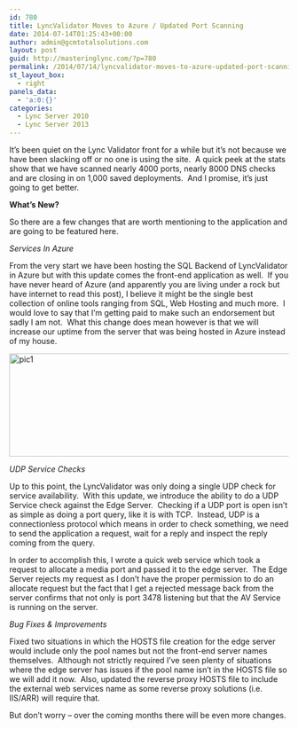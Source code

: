 ```yaml
---
id: 780
title: LyncValidator Moves to Azure / Updated Port Scanning
date: 2014-07-14T01:25:43+00:00
author: admin@gcmtotalsolutions.com
layout: post
guid: http://masteringlync.com/?p=780
permalink: /2014/07/14/lyncvalidator-moves-to-azure-updated-port-scanning/
st_layout_box:
  - right
panels_data:
  - 'a:0:{}'
categories:
  - Lync Server 2010
  - Lync Server 2013
---
```

It&#8217;s been quiet on the Lync Validator front for a while but it&#8217;s not because we have been slacking off or no one is using the site.  A quick peek at the stats show that we have scanned nearly 4000 ports, nearly 8000 DNS checks and are closing in on 1,000 saved deployments.  And I promise, it&#8217;s just going to get better.

**What&#8217;s New?**

So there are a few changes that are worth mentioning to the application and are going to be featured here.

_Services In Azure_

From the very start we have been hosting the SQL Backend of LyncValidator in Azure but with this update comes the front-end application as well.  If you have never heard of Azure (and apparently you are living under a rock but have internet to read this post), I believe it might be the single best collection of online tools ranging from SQL, Web Hosting and much more.  I would love to say that I&#8217;m getting paid to make such an endorsement but sadly I am not.  What this change does mean however is that we will increase our uptime from the server that was being hosted in Azure instead of my house.

[<img class="alignnone wp-image-781 size-full" src="https://i1.wp.com/masteringlync.gcmtotalsolutions.com/wp-content/uploads/sites/2/2014/07/pic11.png?resize=800%2C186&#038;ssl=1" alt="pic1" width="800" height="186" srcset="https://i2.wp.com/masteringlync.com/wp-content/uploads/sites/2/2014/07/pic11.png?w=919&ssl=1 919w, https://i2.wp.com/masteringlync.com/wp-content/uploads/sites/2/2014/07/pic11.png?resize=300%2C70&ssl=1 300w, https://i2.wp.com/masteringlync.com/wp-content/uploads/sites/2/2014/07/pic11.png?resize=768%2C179&ssl=1 768w" sizes="(max-width: 800px) 100vw, 800px" data-recalc-dims="1" />](https://i1.wp.com/masteringlync.com/files/2014/07/pic11.png)

_UDP Service Checks_

Up to this point, the LyncValidator was only doing a single UDP check for service availability.  With this update, we introduce the ability to do a UDP Service check against the Edge Server.  Checking if a UDP port is open isn&#8217;t as simple as doing a port query, like it is with TCP.  Instead, UDP is a connectionless protocol which means in order to check something, we need to send the application a request, wait for a reply and inspect the reply coming from the query.

In order to accomplish this, I wrote a quick web service which took a request to allocate a media port and passed it to the edge server.  The Edge Server rejects my request as I don&#8217;t have the proper permission to do an allocate request but the fact that I get a rejected message back from the server confirms that not only is port 3478 listening but that the AV Service is running on the server.

_Bug Fixes & Improvements_

Fixed two situations in which the HOSTS file creation for the edge server would include only the pool names but not the front-end server names themselves.  Although not strictly required I&#8217;ve seen plenty of situations where the edge server has issues if the pool name isn&#8217;t in the HOSTS file so we will add it now.  Also, updated the reverse proxy HOSTS file to include the external web services name as some reverse proxy solutions (i.e. IIS/ARR) will require that.

But don&#8217;t worry &#8211; over the coming months there will be even more changes.